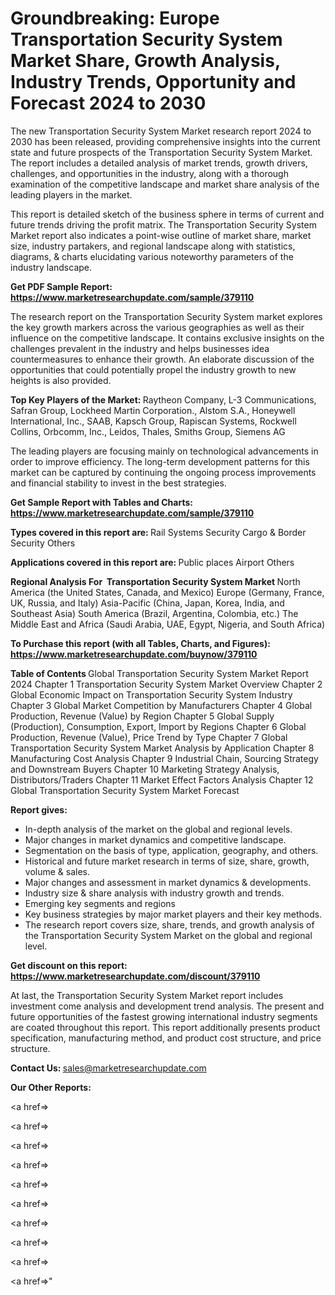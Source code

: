# Groundbreaking: Europe Transportation Security System Market Share, Growth Analysis, Industry Trends, Opportunity and Forecast 2024 to 2030

The new Transportation Security System Market research report 2024 to 2030 has been released, providing comprehensive insights into the current state and future prospects of the Transportation Security System Market. The report includes a detailed analysis of market trends, growth drivers, challenges, and opportunities in the industry, along with a thorough examination of the competitive landscape and market share analysis of the leading players in the market.

This report is detailed sketch of the business sphere in terms of current and future trends driving the profit matrix. The Transportation Security System Market report also indicates a point-wise outline of market share, market size, industry partakers, and regional landscape along with statistics, diagrams, &amp; charts elucidating various noteworthy parameters of the industry landscape.

<strong><b>Get PDF Sample Report: <a href=https://www.marketresearchupdate.com/sample/379110>https://www.marketresearchupdate.com/sample/379110</a></b></strong>

The research report on the Transportation Security System market explores the key growth markers across the various geographies as well as their influence on the competitive landscape. It contains exclusive insights on the challenges prevalent in the industry and helps businesses idea countermeasures to enhance their growth. An elaborate discussion of the opportunities that could potentially propel the industry growth to new heights is also provided.

<strong><b>Top Key Players of the Market:
</b></strong>Raytheon Company, L-3 Communications, Safran Group, Lockheed Martin Corporation., Alstom S.A., Honeywell International, Inc., SAAB, Kapsch Group, Rapiscan Systems, Rockwell Collins, Orbcomm, Inc., Leidos, Thales, Smiths Group, Siemens AG<strong><b>
</b></strong>

The leading players are focusing mainly on technological advancements in order to improve efficiency. The long-term development patterns for this market can be captured by continuing the ongoing process improvements and financial stability to invest in the best strategies.

<strong><b>Get Sample Report with Tables and Charts: <a href=https://www.marketresearchupdate.com/sample/379110>https://www.marketresearchupdate.com/sample/379110</a></b></strong>

<strong><b>Types covered in this report are:
</b></strong>Rail Systems Security
Cargo & Border Security
Others<strong><b>
</b></strong>

<strong><b>Applications covered in this report are:
</b></strong>Public places
Airport
Others<strong><b>
</b></strong>

<strong><b>Regional Analysis For  Transportation Security System Market</b></strong><strong><b>
</b></strong>North America (the United States, Canada, and Mexico)
Europe (Germany, France, UK, Russia, and Italy)
Asia-Pacific (China, Japan, Korea, India, and Southeast Asia)
South America (Brazil, Argentina, Colombia, etc.)
The Middle East and Africa (Saudi Arabia, UAE, Egypt, Nigeria, and South Africa)

<strong><b>To Purchase this report (with all Tables, Charts, and Figures): <a href=https://www.marketresearchupdate.com/buynow/379110>https://www.marketresearchupdate.com/buynow/379110</a></b></strong>

<strong><b>Table of Contents</b></strong><strong><b>
</b></strong>Global Transportation Security System Market Report 2024
Chapter 1 Transportation Security System Market Overview
Chapter 2 Global Economic Impact on Transportation Security System Industry
Chapter 3 Global Market Competition by Manufacturers
Chapter 4 Global Production, Revenue (Value) by Region
Chapter 5 Global Supply (Production), Consumption, Export, Import by Regions
Chapter 6 Global Production, Revenue (Value), Price Trend by Type
Chapter 7 Global Transportation Security System Market Analysis by Application
Chapter 8 Manufacturing Cost Analysis
Chapter 9 Industrial Chain, Sourcing Strategy and Downstream Buyers
Chapter 10 Marketing Strategy Analysis, Distributors/Traders
Chapter 11 Market Effect Factors Analysis
Chapter 12 Global Transportation Security System Market Forecast

<strong><b>Report gives:</b></strong>

- In-depth analysis of the market on the global and regional levels.
- Major changes in market dynamics and competitive landscape.
- Segmentation on the basis of type, application, geography, and others.
- Historical and future market research in terms of size, share, growth, volume &amp; sales.
- Major changes and assessment in market dynamics &amp; developments.
- Industry size &amp; share analysis with industry growth and trends.
- Emerging key segments and regions
- Key business strategies by major market players and their key methods.
- The research report covers size, share, trends, and growth analysis of the Transportation Security System Market on the global and regional level.

<strong><b>Get discount on this report: <a href=https://www.marketresearchupdate.com/discount/379110>https://www.marketresearchupdate.com/discount/379110</a></b></strong>

At last, the Transportation Security System Market report includes investment come analysis and development trend analysis. The present and future opportunities of the fastest growing international industry segments are coated throughout this report. This report additionally presents product specification, manufacturing method, and product cost structure, and price structure.

<strong><b>Contact Us:
</b></strong>sales@marketresearchupdate.com

<strong>Our Other Reports:</strong>

<a href=></a>

<a href=></a>

<a href=></a>

<a href=></a>

<a href=></a>

<a href=></a>

<a href=></a>

<a href=></a>

<a href=></a>

<a href=></a>"
